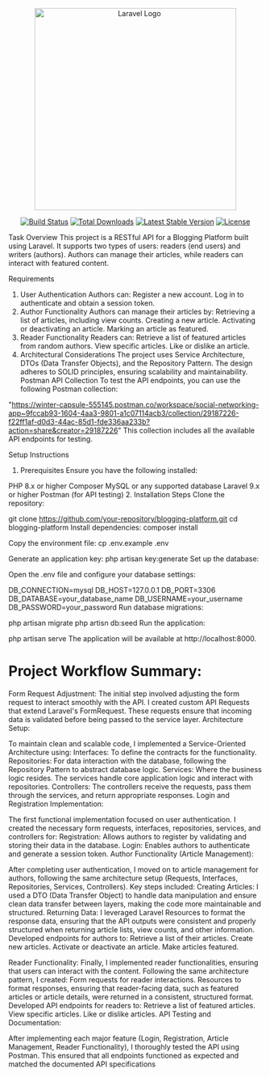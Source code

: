 <p align="center"><a href="https://laravel.com" target="_blank"><img src="https://raw.githubusercontent.com/laravel/art/master/logo-lockup/5%20SVG/2%20CMYK/1%20Full%20Color/laravel-logolockup-cmyk-red.svg" width="400" alt="Laravel Logo"></a></p> <p align="center"> <a href="https://github.com/laravel/framework/actions"><img src="https://github.com/laravel/framework/workflows/tests/badge.svg" alt="Build Status"></a> <a href="https://packagist.org/packages/laravel/framework"><img src="https://img.shields.io/packagist/dt/laravel/framework" alt="Total Downloads"></a> <a href="https://packagist.org/packages/laravel/framework"><img src="https://img.shields.io/packagist/v/laravel/framework" alt="Latest Stable Version"></a> <a href="https://packagist.org/packages/laravel/framework"><img src="https://img.shields.io/packagist/l/laravel/framework" alt="License"></a> </p>
Task Overview
This project is a RESTful API for a Blogging Platform built using Laravel. It supports two types of users: readers (end users) and writers (authors). Authors can manage their articles, while readers can interact with featured content.

Requirements
1. User Authentication
Authors can:
Register a new account.
Log in to authenticate and obtain a session token.
2. Author Functionality
Authors can manage their articles by:
Retrieving a list of articles, including view counts.
Creating a new article.
Activating or deactivating an article.
Marking an article as featured.
3. Reader Functionality
Readers can:
Retrieve a list of featured articles from random authors.
View specific articles.
Like or dislike an article.
4. Architectural Considerations
The project uses Service Architecture, DTOs (Data Transfer Objects), and the Repository Pattern.
The design adheres to SOLID principles, ensuring scalability and maintainability.
Postman API Collection
To test the API endpoints, you can use the following Postman collection:

"https://winter-capsule-555145.postman.co/workspace/social-networking-app~9fccab93-1604-4aa3-9801-a1c07114acb3/collection/29187226-f22ff1af-d0d3-44ac-85d1-fde336aa233b?action=share&creator=29187226"
This collection includes all the available API endpoints for testing.

Setup Instructions
1. Prerequisites
Ensure you have the following installed:

PHP 8.x or higher
Composer
MySQL or any supported database
Laravel 9.x or higher
Postman (for API testing)
2. Installation Steps
Clone the repository:



git clone https://github.com/your-repository/blogging-platform.git
cd blogging-platform
Install dependencies:
composer install

Copy the environment file:
cp .env.example .env

Generate an application key:
php artisan key:generate
Set up the database:

Open the .env file and configure your database settings:

DB_CONNECTION=mysql
DB_HOST=127.0.0.1
DB_PORT=3306
DB_DATABASE=your_database_name
DB_USERNAME=your_username
DB_PASSWORD=your_password
Run database migrations:



php artisan migrate
php artisn db:seed
Run the application:


php artisan serve
The application will be available at http://localhost:8000.




<h1>Project Workflow Summary:</h1>

Form Request Adjustment:
The initial step involved adjusting the form request to interact smoothly with the API. I created custom API Requests that extend Laravel's FormRequest. These requests ensure that incoming data is validated before being passed to the service layer.
Architecture Setup:

To maintain clean and scalable code, I implemented a Service-Oriented Architecture using:
Interfaces: To define the contracts for the functionality.
Repositories: For data interaction with the database, following the Repository Pattern to abstract database logic.
Services: Where the business logic resides. The services handle core application logic and interact with repositories.
Controllers: The controllers receive the requests, pass them through the services, and return appropriate responses.
Login and Registration Implementation:

The first functional implementation focused on user authentication. I created the necessary form requests, interfaces, repositories, services, and controllers for:
Registration: Allows authors to register by validating and storing their data in the database.
Login: Enables authors to authenticate and generate a session token.
Author Functionality (Article Management):

After completing user authentication, I moved on to article management for authors, following the same architecture setup (Requests, Interfaces, Repositories, Services, Controllers). Key steps included:
Creating Articles:
I used a DTO (Data Transfer Object) to handle data manipulation and ensure clean data transfer between layers, making the code more maintainable and structured.
Returning Data:
I leveraged Laravel Resources to format the response data, ensuring that the API outputs were consistent and properly structured when returning article lists, view counts, and other information.
Developed endpoints for authors to:
Retrieve a list of their articles.
Create new articles.
Activate or deactivate an article.
Make articles featured.

Reader Functionality:
Finally, I implemented reader functionalities, ensuring that users can interact with the content. Following the same architecture pattern, I created:
Form requests for reader interactions.
Resources to format responses, ensuring that reader-facing data, such as featured articles or article details, were returned in a consistent, structured format.
Developed API endpoints for readers to:
Retrieve a list of featured articles.
View specific articles.
Like or dislike articles.
API Testing and Documentation:

After implementing each major feature (Login, Registration, Article Management, Reader Functionality), I thoroughly tested the API using Postman. This ensured that all endpoints functioned as expected and matched the documented API specifications

